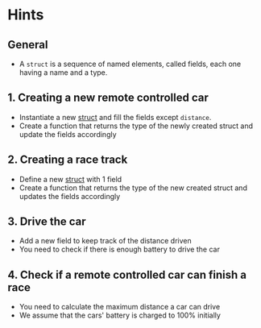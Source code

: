 # Hints

## General

- A `struct` is a sequence of named elements, called fields, each one having a name and a type.

## 1. Creating a new remote controlled car

- Instantiate a new [struct][struct] and fill the fields except `distance`.
- Create a function that returns the type of the newly created struct and update the fields accordingly

## 2. Creating a race track

- Define a new [struct][struct] with 1 field
- Create a function that returns the type of the new created struct and updates the fields accordingly

## 3. Drive the car

- Add a new field to keep track of the distance driven
- You need to check if there is enough battery to drive the car

## 4. Check if a remote controlled car can finish a race

- You need to calculate the maximum distance a car can drive
- We assume that the cars' battery is charged to 100% initially

[struct]: https://tour.golang.org/moretypes/2

